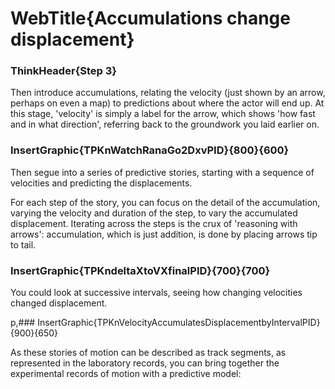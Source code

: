 # WebTitle{Accumulations change displacement}

### ThinkHeader{Step 3}

Then introduce accumulations, relating the velocity (just shown by an arrow, perhaps on even a map) to predictions about where the actor will end up. At this stage, 'velocity' is simply a label for the arrow, which shows 'how fast and in what direction', referring back to the groundwork you laid earlier on.

### InsertGraphic{TPKnWatchRanaGo2DxvPID}{800}{600}

Then segue into a series of predictive stories, starting with a sequence of velocities and predicting the displacements.

For each step of the story, you can focus on the detail of the accumulation, varying the velocity and duration of the step, to vary the accumulated displacement. Iterating across the steps is the crux of 'reasoning with arrows': accumulation, which is just addition, is done by placing arrows tip to tail.

### InsertGraphic{TPKndeltaXtoVXfinalPID}{700}{700}

You could look at successive intervals, seeing how changing velocities changed displacement.

p,### InsertGraphic{TPKnVelocityAccumulatesDisplacementbyIntervalPID}{900}{650}

As these stories of motion can be described as track segments, as represented in the laboratory records, you can bring together the experimental records of motion with a predictive model:
